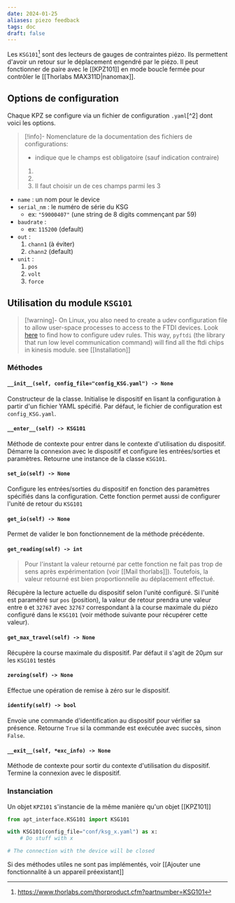 ```yaml
---
date: 2024-01-25
aliases: piezo feedback
tags: doc
draft: false
---
```


Les `KSG101`[^1] sont des lecteurs de gauges de contraintes piézo. Ils permettent d'avoir un retour sur le déplacement engendré par le piézo. Il peut fonctionner de paire avec le [[KPZ101]] en mode boucle fermée pour contrôler le [[Thorlabs MAX311D|nanomax]].

## Options de configuration

Chaque KPZ se configure via un fichier de configuration `.yaml`[^2] dont voici les options.

> [!info]-
> Nomenclature de la documentation des fichiers de configurations:
> - indique que le champs est obligatoire (sauf indication contraire)
> 1.
> 2.
> 3. Il faut choisir un de ces champs parmi les 3

- `name` : un nom pour le device
- `serial_nm` : le numéro de série du KSG
	- ex: `"59000407"` (une string de 8 digits commençant par 59)
- `baudrate` : 
	- ex: `115200` (default)
- `out` :
	1. `chann1` (à éviter)
	2. `chann2` (default)
- `unit` :
	1. `pos`
	2. `volt`
	3. `force`

## Utilisation du module `KSG101`

> [!warning]-
> On Linux, you also need to create a udev configuration file to allow user-space processes to access to the FTDI devices. 
> Look [here](https://eblot.github.io/pyftdi/installation.html) to find how to configure udev rules.
> This way, `pyftdi` (the library that run low level communication command) will find all the ftdi chips in kinesis module.
> see [[Installation]]

### Méthodes

#### `__init__(self, config_file="config_KSG.yaml") -> None`

Constructeur de la classe. Initialise le dispositif en lisant la configuration à partir d'un fichier YAML spécifié. Par défaut, le fichier de configuration est `config_KSG.yaml`.

#### `__enter__(self) -> KSG101`

Méthode de contexte pour entrer dans le contexte d'utilisation du dispositif. Démarre la connexion avec le dispositif et configure les entrées/sorties et paramètres. Retourne une instance de la classe `KSG101`.

#### `set_io(self) -> None`

Configure les entrées/sorties du dispositif en fonction des paramètres spécifiés dans la configuration. Cette fonction permet aussi de configurer l'unité de retour du `KSG101`

#### `get_io(self) -> None`

Permet de valider le bon fonctionnement de la méthode précédente.

#### `get_reading(self) -> int`

> Pour l'instant la valeur retourné par cette fonction ne fait pas trop de sens après expérimentation (voir [[Mail thorlabs]]). Toutefois, la valeur retourné est bien proportionnelle au déplacement effectué.

Récupère la lecture actuelle du dispositif selon l'unité configuré. 
Si l'unité est paramétré sur `pos` (position), la valeur de retour prendra une valeur entre `0` et `32767` avec `32767` correspondant à la course maximale du piézo configuré dans le `KSG101` (voir méthode suivante pour récupérer cette valeur).

#### `get_max_travel(self) -> None`

Récupère la course maximale du dispositif.
Par défaut il s'agit de 20µm sur les `KSG101` testés

#### `zeroing(self) -> None`

Effectue une opération de remise à zéro sur le dispositif.

#### `identify(self) -> bool`

Envoie une commande d'identification au dispositif pour vérifier sa présence. Retourne `True` si la commande est exécutée avec succès, sinon `False`.

#### `__exit__(self, *exc_info) -> None`

Méthode de contexte pour sortir du contexte d'utilisation du dispositif. Termine la connexion avec le dispositif.

### Instanciation

Un objet `KPZ101` s'instancie de la même manière qu'un objet [[KPZ101]]

```python
from apt_interface.KSG101 import KSG101

with KSG101(config_file="conf/ksg_x.yaml") as x:
	# Do stuff with x

# The connection with the device will be closed
```

Si des méthodes utiles ne sont pas implémentés, voir [[Ajouter une fonctionnalité à un appareil préexistant]]

[^1]: https://www.thorlabs.com/thorproduct.cfm?partnumber=KSG101
